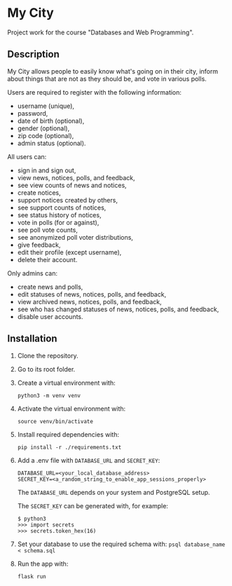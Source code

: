 # My City

Project work for the course "Databases and Web Programming".

## Description

My City allows people to easily know what's going on in their city, inform about things that are not as they should be, and vote in various polls.

Users are required to register with the following information:
- username (unique),
- password,
- date of birth (optional),
- gender (optional),
- zip code (optional),
- admin status (optional).

All users can:
- sign in and sign out,
- view news, notices, polls, and feedback,
- see view counts of news and notices,
- create notices,
- support notices created by others,
- see support counts of notices,
- see status history of notices,
- vote in polls (for or against),
- see poll vote counts,
- see anonymized poll voter distributions,
- give feedback,
- edit their profile (except username),
- delete their account.

Only admins can:
- create news and polls,
- edit statuses of news, notices, polls, and feedback,
- view archived news, notices, polls, and feedback,
- see who has changed statuses of news, notices, polls, and feedback,
- disable user accounts.

## Installation

1. Clone the repository.

2. Go to its root folder.

3. Create a virtual environment with:

    `python3 -m venv venv`

4. Activate the virtual environment with:

    `source venv/bin/activate`

5. Install required dependencies with:

    `pip install -r ./requirements.txt`

6. Add a .env file with `DATABASE_URL` and `SECRET_KEY`:

    ```
    DATABASE_URL=<your_local_database_address>
    SECRET_KEY=<a_random_string_to_enable_app_sessions_properly>
    ```

    The `DATABASE_URL` depends on your system and PostgreSQL setup.

    The `SECRET_KEY` can be generated with, for example:

    ```
    $ python3
    >>> import secrets
    >>> secrets.token_hex(16)
    ```

7. Set your database to use the required schema with: 
    `psql database_name < schema.sql`

8. Run the app with:

    `flask run`
